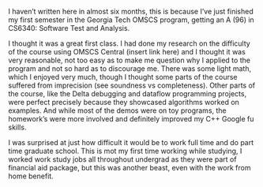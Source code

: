 I haven’t written here in almost six months, this is because I’ve just finished my first semester in the Georgia Tech OMSCS program, getting an A (96) in CS6340: Software Test and Analysis. 

I thought it was a great first class. I had done my research on the difficulty of the course using OMSCS Central (insert link here) and I thought it was very reasonable,  not too easy as to make me question why I applied to the program and not so hard as to discourage me. There was some light math, which I enjoyed very much, though I thought some parts of the course suffered from imprecision (see soundness vs completeness). Other parts of the course, like the Delta debugging and dataflow programming projects, were perfect precisely because they showcased algorithms worked on examples. And while most of the demos were on toy programs, the homework’s were more involved and definitely improved my C++ Google fu skills. 


I was surprised at just how difficult it would be to work full time and do part time graduate school. This is mot my first time working while studying, I worked work study jobs all throughout undergrad as they were part of financial aid package, but this was another beast, even with the work from home benefit. 

